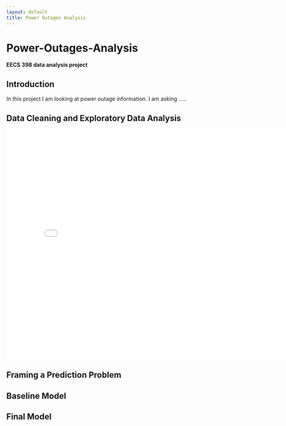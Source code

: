```yaml
---
layout: default
title: Power Outages Analysis
---
```


# Power-Outages-Analysis

**EECS 398 data analysis project**

## Introduction
In this project I am looking at power outage information. I am asking …..

## Data Cleaning and Exploratory Data Analysis

<iframe src="/Power-Outages-Analysis/assets/PriceVsState.html" width="800" height="600" frameborder="0"></iframe>

## Framing a Prediction Problem

## Baseline Model

## Final Model
